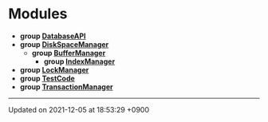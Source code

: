 

# Modules




* **group [DatabaseAPI](/Modules/DatabaseAPI)** 
* **group [DiskSpaceManager](/Modules/DiskSpaceManager)** 
    * **group [BufferManager](/Modules/BufferManager)** 
        * **group [IndexManager](/Modules/IndexManager)** 
* **group [LockManager](/Modules/LockManager)** 
* **group [TestCode](/Modules/TestCode)** 
* **group [TransactionManager](/Modules/TransactionManager)** 



-------------------------------

Updated on 2021-12-05 at 18:53:29 +0900
